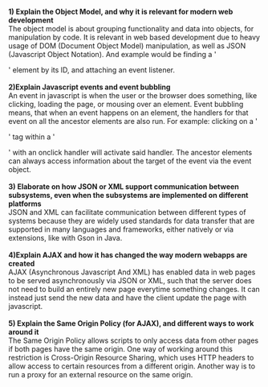 **1) Explain the Object Model, and why it is relevant for modern web development**<br>
The object model is about grouping functionality and data into objects, for manipulation by code. It is relevant in web based development due to heavy usage of DOM (Document Object Model) manipulation, as well as JSON (Javascript Object Notation). And example would be finding a '<div>' element by its ID, and attaching an event listener.
<br><br>
**2)Explain Javascript events and event bubbling**<br>
An event in javascript is when the user or the browser does something, like clicking, loading the page, or mousing over an element. Event bubbling means, that when an event happens on an element, the handlers for that event on all the ancestor elements are also run. For example: clicking on a '<p>' tag within a '<div>' with an onclick handler will activate said handler. The ancestor elements can always access information about the target of the event via the event object.
<br><br>
**3) Elaborate on how JSON or XML support communication between subsystems, even when the subsystems are implemented on different platforms**<br>
JSON and XML can facilitate communication between different types of systems because they are widely used standards for data transfer that are supported in many languages and frameworks, either natively or via extensions, like with Gson in Java.
<br><br>
**4)Explain AJAX and how it has changed the way modern webapps are created**<br>
AJAX (Asynchronous Javascript And XML) has enabled data in web pages to be served asynchronously via JSON or XML, such that the server does not need to build an entirely new page everytime something changes. It can instead just send the new data and have the client update the page with javascript.
<br><br>
**5) Explain the Same Origin Policy (for AJAX), and different ways to work around it**<br>
The Same Origin Policy allows scripts to only access data from other pages if both pages have the same origin. One way of working around this restriction is Cross-Origin Resource Sharing, which uses HTTP headers to allow access to certain resources from a different origin. Another way is to run a proxy for an external resource on the same origin.
